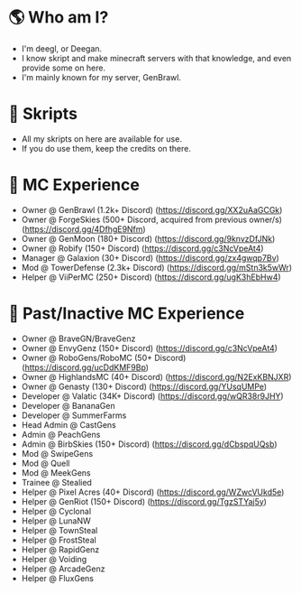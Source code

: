# 🌎 Who am I?
  - I'm deegl, or Deegan.
  - I know skript and make minecraft servers with that knowledge, and even provide some on here.
  - I'm mainly known for my server, GenBrawl.

# 📗 Skripts
  - All my skripts on here are available for use.
  - If you do use them, keep the credits on there.

# 👮 MC Experience
  - Owner @ GenBrawl (1.2k+ Discord) (https://discord.gg/XX2uAaGCGk)
  - Owner @ ForgeSkies (500+ Discord, acquired from previous owner/s) (https://discord.gg/4DfhgE9Nfm)
  - Owner @ GenMoon (180+ Discord) (https://discord.gg/9knvzDfJNk)  
  - Owner @ Robify (150+ Discord) (https://discord.gg/c3NcVpeAt4)
  - Manager @ Galaxion (30+ Discord) (https://discord.gg/zx4gwqp7Bv)
  - Mod @ TowerDefense (2.3k+ Discord) (https://discord.gg/mStn3k5wWr)
  - Helper @ ViiPerMC (250+ Discord) (https://discord.gg/ugK3hEbHw4)

# 👮 Past/Inactive MC Experience
  - Owner @ BraveGN/BraveGenz
  - Owner @ EnvyGenz (150+ Discord) (https://discord.gg/c3NcVpeAt4)
  - Owner @ RoboGens/RoboMC (50+ Discord) (https://discord.gg/ucDdKMF9Bp)
  - Owner @ HighlandsMC (40+ Discord) (https://discord.gg/N2ExKBNJXR)
  - Owner @ Genasty (130+ Discord) (https://discord.gg/YUsqUMPe)
  - Developer @ Valatic (34K+ Discord) (https://discord.gg/wQR38r9JHY)
  - Developer @ BananaGen
  - Developer @ SummerFarms
  - Head Admin @ CastGens
  - Admin @ PeachGens
  - Admin @ BirbSkies (150+ Discord) (https://discord.gg/dCbspqUQsb)
  - Mod @ SwipeGens
  - Mod @ Quell
  - Mod @ MeekGens
  - Trainee @ Stealied
  - Helper @ Pixel Acres (40+ Discord) (https://discord.gg/WZwcVUkd5e)
  - Helper @ GenRiot (150+ Discord) (https://discord.gg/TgzSTYaj5y)
  - Helper @ Cyclonal
  - Helper @ LunaNW
  - Helper @ TownSteal
  - Helper @ FrostSteal
  - Helper @ RapidGenz
  - Helper @ Voiding
  - Helper @ ArcadeGenz
  - Helper @ FluxGens
